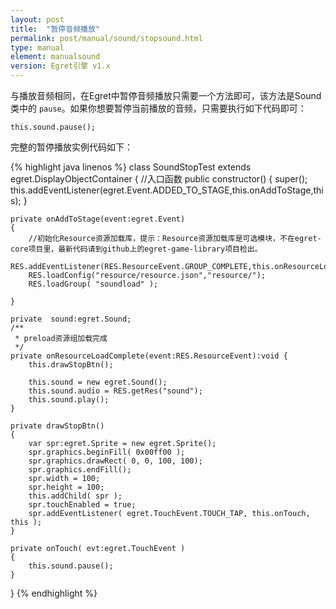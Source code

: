 ```yaml
---
layout: post
title:  "暂停音频播放"
permalink: post/manual/sound/stopsound.html
type: manual
element: manualsound
version: Egret引擎 v1.x
---
```


与播放音频相同，在Egret中暂停音频播放只需要一个方法即可，该方法是Sound类中的 `pause`。如果你想要暂停当前播放的音频，只需要执行如下代码即可：

`this.sound.pause();`

完整的暂停播放实例代码如下：


{% highlight java linenos %}
class SoundStopTest extends egret.DisplayObjectContainer
{
    //入口函数
    public constructor()
    {
        super();
        this.addEventListener(egret.Event.ADDED_TO_STAGE,this.onAddToStage,this);
    }

    private onAddToStage(event:egret.Event)
    {
        //初始化Resource资源加载库，提示：Resource资源加载库是可选模块，不在egret-core项目里，最新代码请到github上的egret-game-library项目检出。
        RES.addEventListener(RES.ResourceEvent.GROUP_COMPLETE,this.onResourceLoadComplete,this);
        RES.loadConfig("resource/resource.json","resource/");
        RES.loadGroup( "soundload" );

    }

    private  sound:egret.Sound;
    /**
     * preload资源组加载完成
     */
    private onResourceLoadComplete(event:RES.ResourceEvent):void {
        this.drawStopBtn();

        this.sound = new egret.Sound();
        this.sound.audio = RES.getRes("sound");
        this.sound.play();
    }

    private drawStopBtn()
    {
        var spr:egret.Sprite = new egret.Sprite();
        spr.graphics.beginFill( 0x00ff00 );
        spr.graphics.drawRect( 0, 0, 100, 100);
        spr.graphics.endFill();
        spr.width = 100;
        spr.height = 100;
        this.addChild( spr );
        spr.touchEnabled = true;
        spr.addEventListener( egret.TouchEvent.TOUCH_TAP, this.onTouch, this );
    }

    private onTouch( evt:egret.TouchEvent )
    {
        this.sound.pause();
    }
}
{% endhighlight %}
